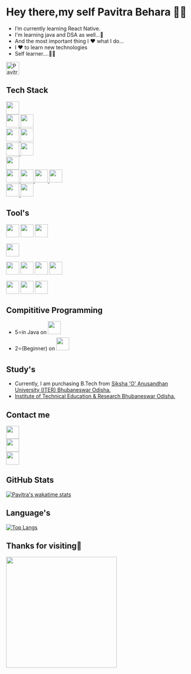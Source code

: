 # Hey there,my self Pavitra Behara 👨‍💻

-  I’m currently learning React Native.
-  I'm learning java and DSA as well...💪
-  And the most important thing I ❤️ what I do...
-  I ❤️ to learn new technologies
-  Self learner....🙌🙌
<img height="35px" src="https://komarev.com/ghpvc/?username=Pavitra554&label=Profile%20views&color=0e75b6&style=flat" alt="Pavitra554" />

## Tech Stack

<a href="https://reactnative.dev/">
    <img height="35px" src="https://img.shields.io/badge/React_Native-20232A?style=for-the-badge&logo=react&logoColor=61DAFB">
  </a><br/>
<a href="https://nextjs.org/">
    <img height="35px" src="https://img.shields.io/badge/next.js-000000?style=for-the-badge&logo=nextdotjs&logoColor=white">
  </a>
 <a href="https://reactjs.org/">
    <img height="35px" src="https://img.shields.io/badge/React-20232A?style=for-the-badge&logo=react&logoColor=61DAFB">
  </a><br/>
  <a href="https://redux-toolkit.js.org/">
    <img height="35px" src="https://img.shields.io/badge/Redux-593D88?style=for-the-badge&logo=redux&logoColor=white">
  </a>
  <a href="https://reactrouter.com/">
    <img height="35px" src="https://img.shields.io/badge/React_Router-CA4245?style=for-the-badge&logo=react-router&logoColor=white">
  </a>
  <br/>
  <a href="https://www.framer.com/motion/">
   <img height="35px" src="https://img.shields.io/badge/Framer%20motion-black?style=for-the-badge&logo=framer&logoColor=white"/>
  </a>
  <a href="https://tailwindcss.com/">
    <img height="35px" src="https://img.shields.io/badge/Tailwind_CSS-38B2AC?style=for-the-badge&logo=tailwind-css&logoColor=white">
  </a>
  <br/>
  <a href="https://firebase.google.com/">
    <img height="35px" src="https://img.shields.io/badge/firebase-ffca28?style=for-the-badge&logo=firebase&logoColor=black">
  </a><br/>
  <a  href="https://www.javascript.com/">
    <img height="35px" src="https://img.shields.io/badge/TypeScript-007ACC?style=for-the-badge&logo=typescript&logoColor=white">
  </a>
  <a  href="https://www.typescriptlang.org/">
    <img height="35px" src="https://img.shields.io/badge/JavaScript-323330?style=for-the-badge&logo=javascript&logoColor=F7DF1E">
  </a>
  
  <a href="https://www.java.com/en/">
    <img height="35px" alt="" src="https://img.shields.io/badge/Java-ED8B00?style=for-the-badge&logo=java&logoColor=white">
  </a>
  <a href="https://www.geeksforgeeks.org/c-language-set-1-introduction/">
    <img height="35px" alt="" src="https://img.shields.io/badge/C-00599C?style=for-the-badge&logo=c&logoColor=white">
  </a><br/>
   <a href="https://www.w3schools.com/html/">
    <img  height="35px" alt="" src="https://img.shields.io/badge/HTML5-E34F26?style=for-the-badge&logo=html5&logoColor=white">
  </a>
   <a href="https://www.w3schools.com/css/">
    <img height="35px" alt="" src="https://img.shields.io/badge/CSS3-1572B6?style=for-the-badge&logo=css3&logoColor=white">
  </a>
  
## Tool's
<a><img height="35px" alt="" src="https://img.shields.io/badge/Android_Studio-3DDC84?style=for-the-badge&logo=android-studio&logoColor=white">
<a><img height="35px" alt="" src="https://img.shields.io/badge/Visual_Studio_Code-0078D4?style=for-the-badge&logo=visual%20studio%20code&logoColor=white">
<a><img height="35px" alt="" src="https://img.shields.io/badge/GitHub-100000?style=for-the-badge&logo=github&logoColor=white">

<a><img height="35px" alt="" src="https://img.shields.io/badge/Eclipse-2C2255?style=for-the-badge&logo=eclipse&logoColor=white">

<a><img height="35px" alt="" src="https://img.shields.io/badge/Figma-F24E1E?style=for-the-badge&logo=figma&logoColor=white">
<a><img height="35px" alt="" src="https://img.shields.io/badge/Canva-%2300C4CC.svg?&style=for-the-badge&logo=Canva&logoColor=white">
<a><img height="35px" alt="" src="https://img.shields.io/badge/prettier-1A2C34?style=for-the-badge&logo=prettier&logoColor=F7BA3E">
<a><img height="35px" alt="" src="https://img.shields.io/badge/Microsoft_Office-D83B01?style=for-the-badge&logo=microsoft-office&logoColor=white">

<a><img height="35px" alt="" src="https://img.shields.io/badge/Windows-0078D6?style=for-the-badge&logo=windows&logoColor=white">
<a><img height="35px" alt="" src="https://img.shields.io/badge/windows%20terminal-4D4D4D?style=for-the-badge&logo=windows%20terminal&logoColor=white">
<a><img height="35px" alt="" src="https://img.shields.io/badge/Google_chrome-4285F4?style=for-the-badge&logo=Google-chrome&logoColor=white">

    
    
    
 ## Compititive Programming 

- 5⭐in Java on 
    <a href="https://www.hackerrank.com/pavitra_Behara?hr_r=1">
    <img alt="" height="35px" src="https://img.shields.io/badge/-Hackerrank-2EC866?style=for-the-badge&logo=HackerRank&logoColor=white">
  </a><br/> 
- 2⭐(Beginner) on
   <a href="https://www.codechef.com/users/pavitra_2003">
    <img alt="" height="35px" src="https://img.shields.io/badge/-CodeChef-5B4638?style=for-the-badge&logo=CodeChef&logoColor=white">
  </a><br/>  
    
## Study's
- Currently, I am purchasing B.Tech from 
  <a href="https://www.soa.ac.in/">
    Siksha 'O' Anusandhan University (ITER) Bhubaneswar Odisha.
  </a>
- <a href="https://www.soa.ac.in/iter">
    Institute of Technical Education & Research Bhubaneswar Odisha.
  </a>
## Contact me

  <a href="https://www.linkedin.com/in/pavitra-behara-07941a200/">
    <img alt="" height="35px" src="https://img.shields.io/badge/LinkedIn-0077B5?style=for-the-badge&logo=linkedin&logoColor=white">
  </a><br/>
  <a href="https://www.instagram.com/pavitra.js/">
    <img alt="" height="35px" src="https://img.shields.io/badge/Instagram-E4405F?style=for-the-badge&logo=instagram&logoColor=white">
  </a><br/>
  <a href="https://www.pavitraredmi@gmail.com">
    <img alt="" height="35px" src="https://img.shields.io/badge/Gmail-D14836?style=for-the-badge&logo=gmail&logoColor=white">
  </a><br/>
  

  
## GitHub Stats

[![Pavitra's wakatime stats](https://github-readme-stats.vercel.app/api/?username=Pavitra554)](https://github.com/anuraghazra/github-readme-stats)

## Language's
[![Top Langs](https://github-readme-stats.vercel.app/api/top-langs/?username=Pavitra554&langs_count=8)](https://github.com/anuraghazra/github-readme-stats)    
## Thanks for visiting🤗



<img height="300" src="http://pngimg.com/uploads/github/github_PNG35.png" />



